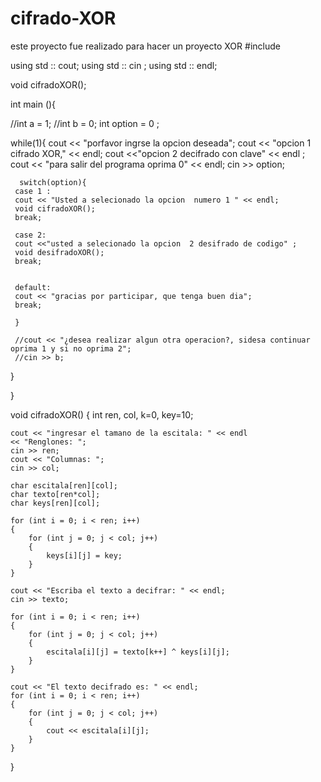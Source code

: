 # cifrado-XOR
este proyecto  fue realizado para hacer un proyecto XOR
#include <iostream>

using std :: cout;
 using std :: cin ;
  using  std :: endl; 
  
  void cifradoXOR();
  
 int main (){ 

 //int  a = 1; 
 //int b = 0;
 int option = 0 ;

 
 while(1){
     cout << "porfavor ingrse la opcion deseada";
 cout << "opcion 1 cifrado XOR," << endl;
 cout <<"opcion 2 decifrado con clave" << endl ;
 cout << "para salir del programa oprima 0" << endl;
 cin >> option;

     
     
      switch(option){
     case 1 :
     cout << "Usted a selecionado la opcion  numero 1 " << endl;
     void cifradoXOR();
     break;
     
     case 2: 
     cout <<"usted a selecionado la opcion  2 desifrado de codigo" ;
     void desifradoXOR();
     break;
     
    
     default:  
     cout << "gracias por participar, que tenga buen dia";
     break; 
     
     }
     
     //cout << "¿desea realizar algun otra operacion?, sidesa continuar oprima 1 y si no oprima 2";
     //cin >> b;
 
 }  
 
    
  
  
  }  
  
  void cifradoXOR()
{
    int ren, col, k=0, key=10;

    cout << "ingresar el tamano de la escitala: " << endl
    << "Renglones: ";
    cin >> ren;
    cout << "Columnas: ";
    cin >> col;

    char escitala[ren][col];
    char texto[ren*col];
    char keys[ren][col];

    for (int i = 0; i < ren; i++)
    {
        for (int j = 0; j < col; j++)
        {
            keys[i][j] = key;
        }
    }
    
    cout << "Escriba el texto a decifrar: " << endl;
    cin >> texto;

    for (int i = 0; i < ren; i++)
    {
        for (int j = 0; j < col; j++)
        {
            escitala[i][j] = texto[k++] ^ keys[i][j];
        }
    }
    
    cout << "El texto decifrado es: " << endl;
    for (int i = 0; i < ren; i++)
    {
        for (int j = 0; j < col; j++)
        {
            cout << escitala[i][j];
        }
    }
}
